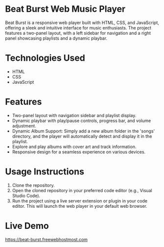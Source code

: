# Beat Burst Web Music Player
Beat Burst is a responsive web player built with HTML, CSS, and JavaScript, offering a sleek and intuitive interface for music enthusiasts. The project features a two-panel layout, with a left sidebar for navigation and a right panel showcasing playlists and a dynamic playbar.

# Technologies Used
* HTML
* CSS
* JavaScript

# Features
* Two-panel layout with navigation sidebar and playlist display.
* Dynamic playbar with play/pause controls, progress bar, and volume adjustment.
* Dynamic Album Support: Simply add a new album folder in the 'songs' directory, and the player will automatically detect and display it in the playlist.
* Explore and play albums with cover art and track information.
* Responsive design for a seamless experience on various devices.

# Usage Instructions
1. Clone the repository.
2. Open the cloned repository in your preferred code editor (e.g., Visual Studio Code).
3. Run the project using a live server extension or plugin in your code editor. This will launch the web player in your default web browser.

# Live Demo
https://beat-burst.freewebhostmost.com
